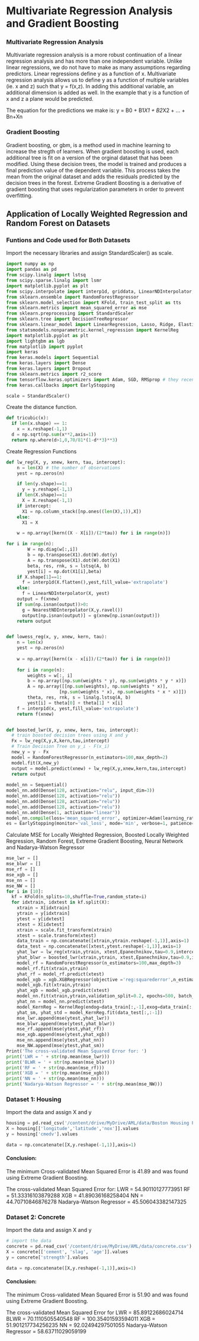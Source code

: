 # Multivariate Regression Analysis and Gradient Boosting

### Multivariate Regression Analysis

Multivariate regression analysis is a more robust continuation of a linear regression analysis and has more than one independent variable. Unlike linear regressions, we do not have to make as many assumptions regarding predictors. Linear regressions define y as a function of x. Multivariate regression analysis allows us to define y as a function of multiple variables (ie. x and z) such that y = f(x,z). In adding this additional variable, an additional dimension is added as well. In the example that y is a function of x and z a plane would be predicted.

The equation for the predictions we make is:
y = B0 + B1*X1 + B2*X2 + ... + Bn+Xn

### Gradient Boosting

Gradient boosting, or gbm, is a method used in machine learning to increase the stregth of learners. When gradient boosting is used, each additional tree is fit on a version of the orginal dataset that has been modified. Using these decision trees, the model is trained and produces a final prediction value of the dependent variable. This process takes the mean from the original dataset and adds the residuals predicted by the decision trees in the forest. Extreme Gradient Boosting is a derivative of gradient boosting that uses regularization parameters in order to prevent overfitting.

## Application of Locally Weighted Regression and Random Forest on Datasets

### Funtions and Code used for Both Datasets 

Import the necessary libraries and assign StandardScaler() as scale.
```Python
import numpy as np
import pandas as pd
from scipy.linalg import lstsq
from scipy.sparse.linalg import lsmr
import matplotlib.pyplot as plt
from scipy.interpolate import interp1d, griddata, LinearNDInterpolator, NearestNDInterpolator
from sklearn.ensemble import RandomForestRegressor
from sklearn.model_selection import KFold, train_test_split as tts
from sklearn.metrics import mean_squared_error as mse
from sklearn.preprocessing import StandardScaler
from sklearn.tree import DecisionTreeRegressor
from sklearn.linear_model import LinearRegression, Lasso, Ridge, ElasticNet
from statsmodels.nonparametric.kernel_regression import KernelReg
import matplotlib.pyplot as plt
import lightgbm as lgb
from matplotlib import pyplot
import keras
from keras.models import Sequential
from keras.layers import Dense
from keras.layers import Dropout
from sklearn.metrics import r2_score
from tensorflow.keras.optimizers import Adam, SGD, RMSprop # they recently updated Tensorflow
from keras.callbacks import EarlyStopping

scale = StandardScaler()
```

Create the distance function.
```Python
def tricubic(x):
  if len(x.shape) == 1:
    x = x.reshape(-1,1)
  d = np.sqrt(np.sum(x**2,axis=1))
  return np.where(d>1,0,70/81*(1-d**3)**3)
```

Create Regression Functions
```Python
def lw_reg(X, y, xnew, kern, tau, intercept):
    n = len(X) # the number of observations
    yest = np.zeros(n)

    if len(y.shape)==1:
      y = y.reshape(-1,1)
    if len(X.shape)==1:
      X = X.reshape(-1,1)
    if intercept:
      X1 = np.column_stack([np.ones((len(X),1)),X])
    else:
      X1 = X

    w = np.array([kern((X - X[i])/(2*tau)) for i in range(n)])

for i in range(n):          
        W = np.diag(w[:,i])
        b = np.transpose(X1).dot(W).dot(y)
        A = np.transpose(X1).dot(W).dot(X1)
        beta, res, rnk, s = lstsq(A, b)
        yest[i] = np.dot(X1[i],beta)
    if X.shape[1]==1:
      f = interp1d(X.flatten(),yest,fill_value='extrapolate')
    else:
      f = LinearNDInterpolator(X, yest)
    output = f(xnew)
    if sum(np.isnan(output))>0:
      g = NearestNDInterpolator(X,y.ravel()) 
      output[np.isnan(output)] = g(xnew[np.isnan(output)])
    return output


def lowess_reg(x, y, xnew, kern, tau):
    n = len(x)
    yest = np.zeros(n)
        
    w = np.array([kern((x - x[i])/(2*tau)) for i in range(n)])     
    
    for i in range(n):
        weights = w[:, i]
        b = np.array([np.sum(weights * y), np.sum(weights * y * x)])
        A = np.array([[np.sum(weights), np.sum(weights * x)],
                    [np.sum(weights * x), np.sum(weights * x * x)]])
        theta, res, rnk, s = linalg.lstsq(A, b)
        yest[i] = theta[0] + theta[1] * x[i] 
    f = interp1d(x, yest,fill_value='extrapolate')
    return f(xnew)


def boosted_lwr(X, y, xnew, kern, tau, intercept):
  # train boosted decision trees using X and y
  Fx = lw_reg(X,y,X,kern,tau,intercept) 
  # Train Decision Tree on y_i - F(x_i)
  new_y = y - Fx
  model = RandomForestRegressor(n_estimators=100,max_depth=2)
  model.fit(X,new_y)
  output = model.predict(xnew) + lw_reg(X,y,xnew,kern,tau,intercept)
  return output 
  
model_nn = Sequential()
model_nn.add(Dense(128, activation="relu", input_dim=3))
model_nn.add(Dense(128, activation="relu"))
model_nn.add(Dense(128, activation="relu"))
model_nn.add(Dense(128, activation="relu"))
model_nn.add(Dense(1, activation="linear"))
model_nn.compile(loss='mean_squared_error', optimizer=Adam(learning_rate=1e-2)) # lr=1e-3, decay=1e-3 / 200)
es = EarlyStopping(monitor='val_loss', mode='min', verbose=1, patience=800)
 ```

Calculate MSE for Locally Weighted Regression, Boosted Locally Weighted Regression, Random Forest, Extreme Gradient Boosting, Neural Network and Nadarya-Watson Regressor
```Python
mse_lwr = []
mse_blwr = []
mse_rf = []
mse_xgb = []
mse_nn = []
mse_NW = []
for i in [10]:
  kf = KFold(n_splits=10,shuffle=True,random_state=i)
  for idxtrain, idxtest in kf.split(X):
    xtrain = X[idxtrain]
    ytrain = y[idxtrain]
    ytest = y[idxtest]
    xtest = X[idxtest]
    xtrain = scale.fit_transform(xtrain)
    xtest = scale.transform(xtest)
    data_train = np.concatenate([xtrain,ytrain.reshape(-1,1)],axis=1)
    data_test = np.concatenate([xtest,ytest.reshape(-1,1)],axis=1)
    yhat_lwr = lw_reg(xtrain,ytrain, xtest,Epanechnikov,tau=0.9,intercept=True)
    yhat_blwr = boosted_lwr(xtrain,ytrain, xtest,Epanechnikov,tau=0.9,intercept=True)
    model_rf = RandomForestRegressor(n_estimators=100,max_depth=3)
    model_rf.fit(xtrain,ytrain)
    yhat_rf = model_rf.predict(xtest)
    model_xgb = xgb.XGBRegressor(objective ='reg:squarederror',n_estimators=100,reg_lambda=20,alpha=1,gamma=10,max_depth=3)
    model_xgb.fit(xtrain,ytrain)
    yhat_xgb = model_xgb.predict(xtest)
    model_nn.fit(xtrain,ytrain,validation_split=0.2, epochs=500, batch_size=10, verbose=0, callbacks=[es])
    yhat_nn = model_nn.predict(xtest)
    model_KernReg = KernelReg(endog=data_train[:,-1],exog=data_train[:,:-1],var_type='ccc',ckertype='gaussian')
    yhat_sm, yhat_std = model_KernReg.fit(data_test[:,:-1])
    mse_lwr.append(mse(ytest,yhat_lwr))
    mse_blwr.append(mse(ytest,yhat_blwr))
    mse_rf.append(mse(ytest,yhat_rf))
    mse_xgb.append(mse(ytest,yhat_xgb))
    mse_nn.append(mse(ytest,yhat_nn))
    mse_NW.append(mse(ytest,yhat_sm))
Print('The cross-validated Mean Squared Error for: ')
print('LWR = ' + str(np.mean(mse_lwr)))
print('BLWR = ' + str(np.mean(mse_blwr)))
print('RF = ' + str(np.mean(mse_rf)))
print('XGB = ' + str(np.mean(mse_xgb)))
print('NN = ' + str(np.mean(mse_nn)))
print('Nadarya-Watson Regressor = ' + str(np.mean(mse_NW)))
```

### Dataset 1: Housing

Import the data and assign X and y
```Python
housing = pd.read_csv('/content/drive/MyDrive/AML/data/Boston Housing Prices.csv')
X = housing[['longitude','latitude','nox']].values
y = housing['cmedv'].values

data = np.concatenate([X,y.reshape(-1,1)],axis=1)
```

#### Conclusion:

The minimum Cross-validated Mean Squared Error is 41.89 and was found using Extreme Gradient Boosting.

The cross-validated Mean Squared Error for:
LWR = 54.90110127773951
RF = 51.33316103879288
XGB = 41.89036168258404
NN = 44.70710846876278
Nadarya-Watson Regressor = 45.506043382147325


### Dataset 2: Concrete

Import the data and assign X and y
```Python
# import the data
concrete = pd.read_csv('/content/drive/MyDrive/AML/data/concrete.csv')
X = concrete[['cement',	'slag',	'age']].values
y = concrete['strength'].values

data = np.concatenate([X,y.reshape(-1,1)],axis=1)
```


#### Conclusion:

The minimum Cross-validated Mean Squared Error is 51.90 and was found using Extreme Gradient Boosting.

The cross-validated Mean Squared Error for 
LWR = 85.89122686024714
BLWR = 70.1110505540548
RF = 100.35401593594011
XGB = 51.901217734256235
NN = 92.02494297501055
Nadarya-Watson Regressor = 58.63711029059199
